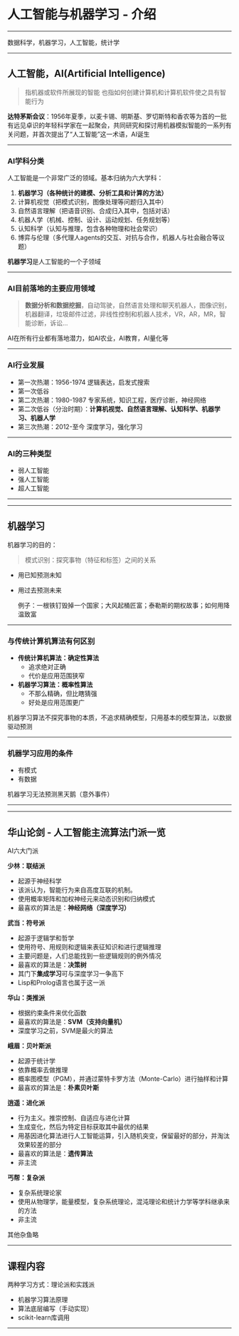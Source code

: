 
人工智能与机器学习 - 介绍
===

---

数据科学，机器学习，人工智能，统计学

---

人工智能，AI(Artificial Intelligence)
---

>指机器或软件所展现的智能
>也指如何创建计算机和计算机软件使之具有智能行为

**达特茅斯会议**：1956年夏季，以麦卡锡、明斯基、罗切斯特和香农等为首的一批有远见卓识的年轻科学家在一起聚会，共同研究和探讨用机器模拟智能的一系列有关问题，并首次提出了“人工智能”这一术语，AI诞生

---

### AI学科分类

人工智能是一个非常广泛的领域。基本归纳为六大学科：

1. **机器学习（各种统计的建模、分析工具和计算的方法）**
1. 计算机视觉（把模式识别，图像处理等问题归入其中）
1. 自然语言理解（把语音识别、合成归入其中，包括对话）
1. 机器人学（机械、控制、设计、运动规划、任务规划等）
1. 认知科学（认知与推理，包含各种物理和社会常识）
1. 博弈与伦理（多代理人agents的交互、对抗与合作，机器人与社会融合等议题）<!--分开-->

**机器学习**是人工智能的一个子领域

---

### AI目前落地的主要应用领域

>**数据分析和数据挖掘**，自动驾驶，自然语言处理和聊天机器人，图像识别，机器翻译，垃圾邮件过滤，非线性控制和机器人技术，VR，AR，MR，智能诊断，诉讼...

AI在所有行业都有落地潜力，如AI农业，AI教育，AI量化等

---

### AI行业发展

* 第一次热潮：1956-1974 逻辑表达，启发式搜索
* 第一次低谷
* 第二次热潮：1980-1987 专家系统，知识工程，医疗诊断，神经网络
* 第二次低谷（分治时期）：**计算机视觉、自然语言理解、认知科学、机器学习、机器人学**
* 第三次热潮：2012-至今 深度学习，强化学习

---

### AI的三种类型

* 弱人工智能
* 强人工智能
* 超人工智能

-------------------

-------------------

## 机器学习

机器学习的目的：

>模式识别：探究事物（特征和标签）之间的关系

* 用已知预测未知
* 用过去预测未来

    例子：一根铁钉毁掉一个国家；大风起桶匠富；泰勒斯的期权故事；如何用降温致富

---

### 与传统计算机算法有何区别

* **传统计算机算法：确定性算法**
    * 追求绝对正确
    * 代价是应用范围狭窄
* **机器学习算法：概率性算法**
    * 不那么精确，但比瞎猜强
    * 好处是应用范围更广

机器学习算法不探究事物的本质，不追求精确模型，只用基本的模型算法，以数据驱动预测

---

### 机器学习应用的条件

* 有模式
* 有数据

机器学习无法预测黑天鹅（意外事件）

---

---

## 华山论剑 - 人工智能主流算法门派一览

AI六大门派

**少林：联结派**

* 起源于神经科学
* 该派认为，智能行为来自高度互联的机制。
* 使用概率矩阵和加权神经元来动态识别和归纳模式
* 最喜欢的算法是：**神经网络（深度学习）**

**武当：符号派**

* 起源于逻辑学和哲学
* 使用符号、用规则和逻辑来表征知识和进行逻辑推理
* 主要问题是，人们总能找到一些逻辑规则的例外情况
* 最喜欢的算法是：**决策树**
* 其门下**集成学习**可与深度学习一争高下
* Lisp和Prolog语言也属于这一派

**华山：类推派**

* 根据约束条件来优化函数
* 最喜欢的算法是：**SVM（支持向量机）**
* 深度学习之前，SVM是最火的算法

**峨眉：贝叶斯派**

* 起源于统计学
* 依靠概率去做推理
* 概率图模型（PGM），并通过蒙特卡罗方法（Monte-Carlo）进行抽样和计算
* 最喜欢的算法是：**朴素贝叶斯**

**逍遥：进化派**
* 行为主义。推崇控制、自适应与进化计算
* 生成变化，然后为特定目标获取其中最优的结果
* 用基因进化算法进行人工智能运算，引入随机突变，保留最好的部分，并淘汰效果较差的部分
* 最喜欢的算法是：**遗传算法**
* 非主流

**丐帮：复杂派**
* 复杂系统理论家
* 使用从物理学，能量模型，复杂系统理论，混沌理论和统计力学等学科继承来的方法
* 非主流

其他杂鱼略

---

## 课程内容

两种学习方式：理论派和实践派

* 机器学习算法原理
* 算法底层编写（手动实现）
* scikit-learn库调用

---



```python

```
